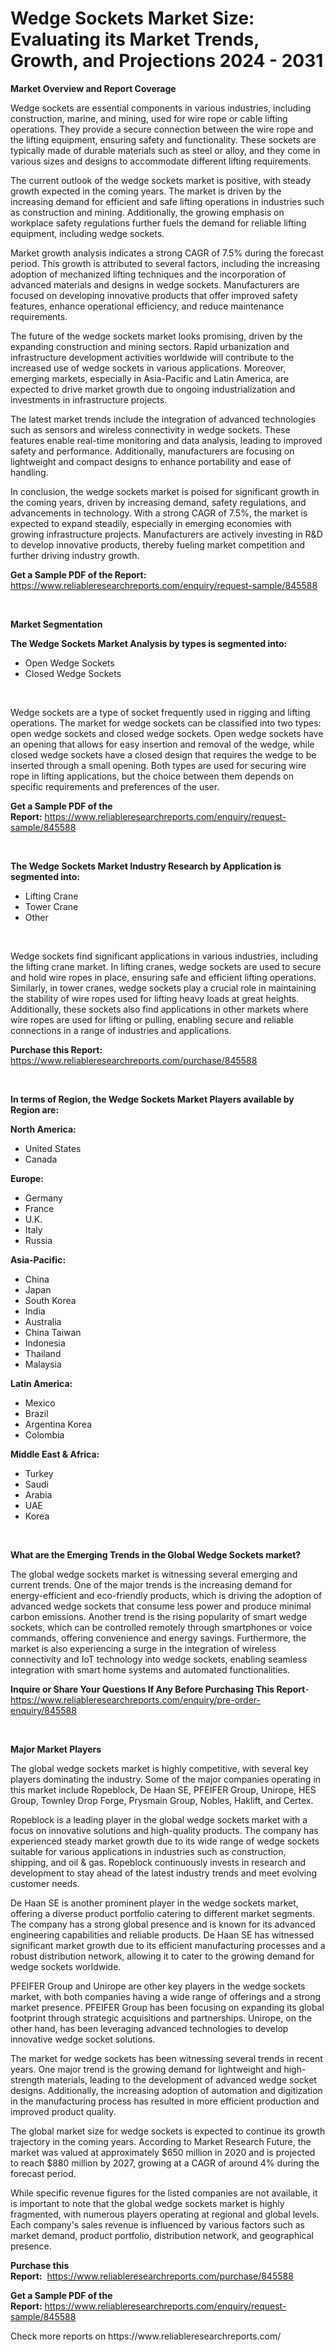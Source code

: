 <p><h1>Wedge Sockets Market Size: Evaluating its Market Trends, Growth, and Projections 2024 - 2031</h1></p><p><strong>Market Overview and Report Coverage</strong></p>
<p><p>Wedge sockets are essential components in various industries, including construction, marine, and mining, used for wire rope or cable lifting operations. They provide a secure connection between the wire rope and the lifting equipment, ensuring safety and functionality. These sockets are typically made of durable materials such as steel or alloy, and they come in various sizes and designs to accommodate different lifting requirements.</p><p>The current outlook of the wedge sockets market is positive, with steady growth expected in the coming years. The market is driven by the increasing demand for efficient and safe lifting operations in industries such as construction and mining. Additionally, the growing emphasis on workplace safety regulations further fuels the demand for reliable lifting equipment, including wedge sockets.</p><p>Market growth analysis indicates a strong CAGR of 7.5% during the forecast period. This growth is attributed to several factors, including the increasing adoption of mechanized lifting techniques and the incorporation of advanced materials and designs in wedge sockets. Manufacturers are focused on developing innovative products that offer improved safety features, enhance operational efficiency, and reduce maintenance requirements.</p><p>The future of the wedge sockets market looks promising, driven by the expanding construction and mining sectors. Rapid urbanization and infrastructure development activities worldwide will contribute to the increased use of wedge sockets in various applications. Moreover, emerging markets, especially in Asia-Pacific and Latin America, are expected to drive market growth due to ongoing industrialization and investments in infrastructure projects.</p><p>The latest market trends include the integration of advanced technologies such as sensors and wireless connectivity in wedge sockets. These features enable real-time monitoring and data analysis, leading to improved safety and performance. Additionally, manufacturers are focusing on lightweight and compact designs to enhance portability and ease of handling.</p><p>In conclusion, the wedge sockets market is poised for significant growth in the coming years, driven by increasing demand, safety regulations, and advancements in technology. With a strong CAGR of 7.5%, the market is expected to expand steadily, especially in emerging economies with growing infrastructure projects. Manufacturers are actively investing in R&D to develop innovative products, thereby fueling market competition and further driving industry growth.</p></p>
<p><strong>Get a Sample PDF of the Report:</strong> <a href="https://www.reliableresearchreports.com/enquiry/request-sample/845588">https://www.reliableresearchreports.com/enquiry/request-sample/845588</a></p>
<p>&nbsp;</p>
<p><strong>Market Segmentation</strong></p>
<p><strong>The Wedge Sockets Market Analysis by types is segmented into:</strong></p>
<p><ul><li>Open Wedge Sockets</li><li>Closed Wedge Sockets</li></ul></p>
<p>&nbsp;</p>
<p><p>Wedge sockets are a type of socket frequently used in rigging and lifting operations. The market for wedge sockets can be classified into two types: open wedge sockets and closed wedge sockets. Open wedge sockets have an opening that allows for easy insertion and removal of the wedge, while closed wedge sockets have a closed design that requires the wedge to be inserted through a small opening. Both types are used for securing wire rope in lifting applications, but the choice between them depends on specific requirements and preferences of the user.</p></p>
<p><strong>Get a Sample PDF of the Report:</strong>&nbsp;<a href="https://www.reliableresearchreports.com/enquiry/request-sample/845588">https://www.reliableresearchreports.com/enquiry/request-sample/845588</a></p>
<p>&nbsp;</p>
<p><strong>The Wedge Sockets Market Industry Research by Application is segmented into:</strong></p>
<p><ul><li>Lifting Crane</li><li>Tower Crane</li><li>Other</li></ul></p>
<p>&nbsp;</p>
<p><p>Wedge sockets find significant applications in various industries, including the lifting crane market. In lifting cranes, wedge sockets are used to secure and hold wire ropes in place, ensuring safe and efficient lifting operations. Similarly, in tower cranes, wedge sockets play a crucial role in maintaining the stability of wire ropes used for lifting heavy loads at great heights. Additionally, these sockets also find applications in other markets where wire ropes are used for lifting or pulling, enabling secure and reliable connections in a range of industries and applications.</p></p>
<p><strong>Purchase this Report:</strong>&nbsp; <a href="https://www.reliableresearchreports.com/purchase/845588">https://www.reliableresearchreports.com/purchase/845588</a></p>
<p>&nbsp;</p>
<p><strong>In terms of Region, the Wedge Sockets Market Players available by Region are:</strong></p>
<p>
    <p> <strong> North America: </strong>
        <ul>
            <li>United States</li>
            <li>Canada</li>
        </ul>
        </p> 
    <p> <strong> Europe: </strong>
        <ul>
            <li>Germany</li>
            <li>France</li>
            <li>U.K.</li>
            <li>Italy</li>
            <li>Russia</li>
        </ul>
        </p> 
    <p> <strong> Asia-Pacific: </strong>
        <ul>
            <li>China</li>
            <li>Japan</li>
            <li>South Korea</li>
            <li>India</li>
            <li>Australia</li>
            <li>China Taiwan</li>
            <li>Indonesia</li>
            <li>Thailand</li>
            <li>Malaysia</li>
        </ul>
        </p> 
    <p> <strong> Latin America: </strong>
        <ul>
            <li>Mexico</li>
            <li>Brazil</li>
            <li>Argentina Korea</li>
            <li>Colombia</li>
        </ul>
        </p> 
    <p> <strong> Middle East & Africa: </strong>
        <ul>
            <li>Turkey</li>
            <li>Saudi</li>
            <li>Arabia</li>
            <li>UAE</li>
            <li>Korea</li>
        </ul>
    </p>
    </p>
<p>&nbsp;</p>
<p><strong>What are the Emerging Trends in the Global Wedge Sockets market?</strong></p>
<p><p>The global wedge sockets market is witnessing several emerging and current trends. One of the major trends is the increasing demand for energy-efficient and eco-friendly products, which is driving the adoption of advanced wedge sockets that consume less power and produce minimal carbon emissions. Another trend is the rising popularity of smart wedge sockets, which can be controlled remotely through smartphones or voice commands, offering convenience and energy savings. Furthermore, the market is also experiencing a surge in the integration of wireless connectivity and IoT technology into wedge sockets, enabling seamless integration with smart home systems and automated functionalities.</p></p>
<p><strong>Inquire or Share Your Questions If Any Before Purchasing This Report</strong>- <a href="https://www.reliableresearchreports.com/enquiry/pre-order-enquiry/845588">https://www.reliableresearchreports.com/enquiry/pre-order-enquiry/845588</a></p>
<p>&nbsp;</p>
<p><strong>Major Market Players</strong></p>
<p><p>The global wedge sockets market is highly competitive, with several key players dominating the industry. Some of the major companies operating in this market include Ropeblock, De Haan SE, PFEIFER Group, Unirope, HES Group, Townley Drop Forge, Prysmain Group, Nobles, Haklift, and Certex.</p><p>Ropeblock is a leading player in the global wedge sockets market with a focus on innovative solutions and high-quality products. The company has experienced steady market growth due to its wide range of wedge sockets suitable for various applications in industries such as construction, shipping, and oil & gas. Ropeblock continuously invests in research and development to stay ahead of the latest industry trends and meet evolving customer needs.</p><p>De Haan SE is another prominent player in the wedge sockets market, offering a diverse product portfolio catering to different market segments. The company has a strong global presence and is known for its advanced engineering capabilities and reliable products. De Haan SE has witnessed significant market growth due to its efficient manufacturing processes and a robust distribution network, allowing it to cater to the growing demand for wedge sockets worldwide.</p><p>PFEIFER Group and Unirope are other key players in the wedge sockets market, with both companies having a wide range of offerings and a strong market presence. PFEIFER Group has been focusing on expanding its global footprint through strategic acquisitions and partnerships. Unirope, on the other hand, has been leveraging advanced technologies to develop innovative wedge socket solutions.</p><p>The market for wedge sockets has been witnessing several trends in recent years. One major trend is the growing demand for lightweight and high-strength materials, leading to the development of advanced wedge socket designs. Additionally, the increasing adoption of automation and digitization in the manufacturing process has resulted in more efficient production and improved product quality.</p><p>The global market size for wedge sockets is expected to continue its growth trajectory in the coming years. According to Market Research Future, the market was valued at approximately $650 million in 2020 and is projected to reach $880 million by 2027, growing at a CAGR of around 4% during the forecast period.</p><p>While specific revenue figures for the listed companies are not available, it is important to note that the global wedge sockets market is highly fragmented, with numerous players operating at regional and global levels. Each company's sales revenue is influenced by various factors such as market demand, product portfolio, distribution network, and geographical presence.</p></p>
<p><strong>Purchase this Report:</strong>&nbsp;&nbsp;<a href="https://www.reliableresearchreports.com/purchase/845588">https://www.reliableresearchreports.com/purchase/845588</a></p>
<p></p>
<p><strong>Get a Sample PDF of the Report:</strong>&nbsp;<a href="https://www.reliableresearchreports.com/enquiry/request-sample/845588">https://www.reliableresearchreports.com/enquiry/request-sample/845588</a></p>
<p>Check more reports on https://www.reliableresearchreports.com/</p>